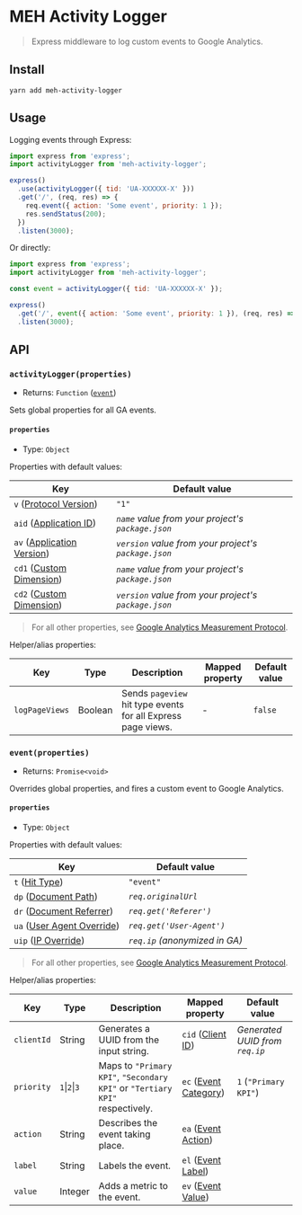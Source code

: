 # MEH Activity Logger

> Express middleware to log custom events to Google Analytics.

## Install

```shell
yarn add meh-activity-logger
```

## Usage

Logging events through Express:

```js
import express from 'express';
import activityLogger from 'meh-activity-logger';

express()
  .use(activityLogger({ tid: 'UA-XXXXXX-X' }))
  .get('/', (req, res) => {
    req.event({ action: 'Some event', priority: 1 });
    res.sendStatus(200);
  })
  .listen(3000);
```

Or directly:

```js
import express from 'express';
import activityLogger from 'meh-activity-logger';

const event = activityLogger({ tid: 'UA-XXXXXX-X' });

express()
  .get('/', event({ action: 'Some event', priority: 1 }), (req, res) => res.sendStatus(200))
  .listen(3000);
```

## API

### `activityLogger(properties)`

- Returns: `Function` ([`event`](#eventproperties))

Sets global properties for all GA events.

#### `properties`

- Type: `Object`

Properties with default values:

| Key                                                                                                                  | Default value                                        |
| -------------------------------------------------------------------------------------------------------------------- | ---------------------------------------------------- |
| `v` ([Protocol Version](https://developers.google.com/analytics/devguides/collection/protocol/v1/parameters#v))      | `"1"`                                                |
| `aid` ([Application ID](https://developers.google.com/analytics/devguides/collection/protocol/v1/parameters#aid))    | _`name` value from your project's `package.json`_    |
| `av` ([Application Version](https://developers.google.com/analytics/devguides/collection/protocol/v1/parameters#av)) | _`version` value from your project's `package.json`_ |
| `cd1` ([Custom Dimension](https://developers.google.com/analytics/devguides/collection/protocol/v1/parameters#cd_))  | _`name` value from your project's `package.json`_    |
| `cd2` ([Custom Dimension](https://developers.google.com/analytics/devguides/collection/protocol/v1/parameters#cd_))  | _`version` value from your project's `package.json`_ |

> For all other properties, see [Google Analytics Measurement Protocol](https://developers.google.com/analytics/devguides/collection/protocol/v1/reference).

Helper/alias properties:

| Key            | Type    | Description                                                  | Mapped property | Default value |
| -------------- | ------- | ------------------------------------------------------------ | --------------- | ------------- |
| `logPageViews` | Boolean | Sends `pageview` hit type events for all Express page views. | -               | `false`       |

### `event(properties)`

- Returns: `Promise<void>`

Overrides global properties, and fires a custom event to Google Analytics.

#### `properties`

- Type: `Object`

Properties with default values:

| Key                                                                                                                  | Default value                 |
| -------------------------------------------------------------------------------------------------------------------- | ----------------------------- |
| `t` ([Hit Type](https://developers.google.com/analytics/devguides/collection/protocol/v1/parameters#t))              | `"event"`                     |
| `dp` ([Document Path](https://developers.google.com/analytics/devguides/collection/protocol/v1/parameters#dp))       | _`req.originalUrl`_           |
| `dr` ([Document Referrer](https://developers.google.com/analytics/devguides/collection/protocol/v1/parameters#dr))   | _`req.get('Referer')`_        |
| `ua` ([User Agent Override](https://developers.google.com/analytics/devguides/collection/protocol/v1/parameters#ua)) | _`req.get('User-Agent')`_     |
| `uip` ([IP Override](https://developers.google.com/analytics/devguides/collection/protocol/v1/parameters#uip))       | _`req.ip` (anonymized in GA)_ |

> For all other properties, see [Google Analytics Measurement Protocol](https://developers.google.com/analytics/devguides/collection/protocol/v1/reference).

Helper/alias properties:

| Key        | Type          | Description                                                                  | Mapped property                                                                                                 | Default value                  |
| ---------- | ------------- | ---------------------------------------------------------------------------- | --------------------------------------------------------------------------------------------------------------- | ------------------------------ |
| `clientId` | String        | Generates a UUID from the input string.                                      | `cid` ([Client ID](https://developers.google.com/analytics/devguides/collection/protocol/v1/parameters#cid))    | _Generated UUID from `req.ip`_ |
| `priority` | `1`\|`2`\|`3` | Maps to `"Primary KPI"`, `"Secondary KPI"` or `"Tertiary KPI"` respectively. | `ec` ([Event Category](https://developers.google.com/analytics/devguides/collection/protocol/v1/parameters#ec)) | `1` (`"Primary KPI"`)          |
| `action`   | String        | Describes the event taking place.                                            | `ea` ([Event Action](https://developers.google.com/analytics/devguides/collection/protocol/v1/parameters#ea))   |                                |
| `label`    | String        | Labels the event.                                                            | `el` ([Event Label](https://developers.google.com/analytics/devguides/collection/protocol/v1/parameters#el))    |                                |
| `value`    | Integer       | Adds a metric to the event.                                                  | `ev` ([Event Value](https://developers.google.com/analytics/devguides/collection/protocol/v1/parameters#ev))    |                                |
